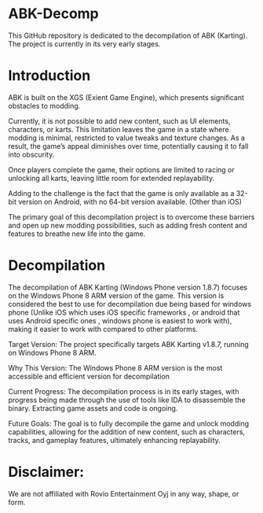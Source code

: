 # ABK-Decomp

This GitHub repository is dedicated to the decompilation of ABK (Karting).
The project is currently in its very early stages.

# Introduction

ABK is built on the XGS (Exient Game Engine), which presents significant obstacles to modding.


Currently, it is not possible to add new content, such as UI elements, characters, or karts.
This limitation leaves the game in a state where modding is minimal, restricted to value tweaks and texture changes. As a result, the game’s appeal diminishes over time, potentially causing it to fall into obscurity.

Once players complete the game, their options are limited to racing or unlocking all karts, leaving little room for extended replayability.

Adding to the challenge is the fact that the game is only available as a 32-bit version on Android, with no 64-bit version available. (Other than iOS)

The primary goal of this decompilation project is to overcome these barriers and open up new modding possibilities, such as adding fresh content and features to breathe new life into the game.

# Decompilation
The decompilation of ABK Karting (Windows Phone version 1.8.7) focuses on the Windows Phone 8 ARM version of the game. This version is considered the best to use for decompilation due being based for windows phone (Unlike iOS which uses iOS specific frameworks , or android that uses Android specific ones , windows phone is easiest to work with), making it easier to work with compared to other platforms.

Target Version: The project specifically targets ABK Karting v1.8.7, running on Windows Phone 8 ARM.

Why This Version: The Windows Phone 8 ARM version is the most accessible and efficient version for decompilation

Current Progress: The decompilation process is in its early stages, with progress being made through the use of tools like IDA to disassemble the binary. Extracting game assets and code is ongoing.

Future Goals: The goal is to fully decompile the game and unlock modding capabilities, allowing for the addition of new content, such as characters, tracks, and gameplay features, ultimately enhancing replayability.

# Disclaimer:
We are not affiliated with Rovio Entertainment Oyj in any way, shape, or form.
